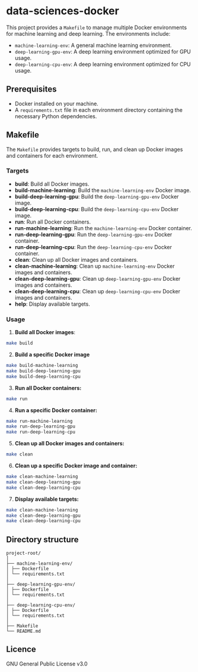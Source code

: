 # data-sciences-docker

This project provides a `Makefile` to manage multiple Docker environments for machine learning and deep learning. The environments include:

- `machine-learning-env`: A general machine learning environment.
- `deep-learning-gpu-env`: A deep learning environment optimized for GPU usage.
- `deep-learning-cpu-env`: A deep learning environment optimized for CPU usage.

## Prerequisites

- Docker installed on your machine.
- A `requirements.txt` file in each environment directory containing the necessary Python dependencies.

## Makefile

The `Makefile` provides targets to build, run, and clean up Docker images and containers for each environment.

### Targets

- **build**: Build all Docker images.
- **build-machine-learning**: Build the `machine-learning-env` Docker image.
- **build-deep-learning-gpu**: Build the `deep-learning-gpu-env` Docker image.
- **build-deep-learning-cpu**: Build the `deep-learning-cpu-env` Docker image.
- **run**: Run all Docker containers.
- **run-machine-learning**: Run the `machine-learning-env` Docker container.
- **run-deep-learning-gpu**: Run the `deep-learning-gpu-env` Docker container.
- **run-deep-learning-cpu**: Run the `deep-learning-cpu-env` Docker container.
- **clean**: Clean up all Docker images and containers.
- **clean-machine-learning**: Clean up `machine-learning-env` Docker images and containers.
- **clean-deep-learning-gpu**: Clean up `deep-learning-gpu-env` Docker images and containers.
- **clean-deep-learning-cpu**: Clean up `deep-learning-cpu-env` Docker images and containers.
- **help**: Display available targets.

### Usage

1. **Build all Docker images**:

```sh
make build
```

2. **Build a specific Docker image**

```sh
make build-machine-learning
make build-deep-learning-gpu
make build-deep-learning-cpu
```

3. **Run all Docker containers:**

```sh
make run
```

4. **Run a specific Docker container:**

```sh
make run-machine-learning
make run-deep-learning-gpu
make run-deep-learning-cpu
```

5. **Clean up all Docker images and containers:**

```sh
make clean
```

6. **Clean up a specific Docker image and container:**

```sh
make clean-machine-learning
make clean-deep-learning-gpu
make clean-deep-learning-cpu
```

7. **Display available targets:**

```sh
make clean-machine-learning
make clean-deep-learning-gpu
make clean-deep-learning-cpu
```

## Directory structure

```
project-root/
│
├── machine-learning-env/
│ ├── Dockerfile
│ └── requirements.txt
│
├── deep-learning-gpu-env/
│ ├── Dockerfile
│ └── requirements.txt
│
├── deep-learning-cpu-env/
│ ├── Dockerfile
│ └── requirements.txt
│
├── Makefile
└── README.md
```

## Licence

GNU General Public License v3.0
